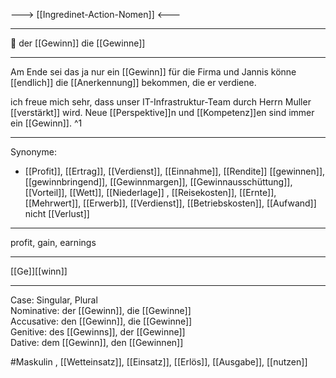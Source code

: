 ---> [[Ingredinet-Action-Nomen]] <---

---
🔵 der [[Gewinn]]
die [[Gewinne]]

---
Am Ende sei das ja nur ein [[Gewinn]] für die Firma und Jannis könne [[endlich]] die [[Anerkennung]] bekommen, die er verdiene. 

ich freue mich sehr, dass unser IT-Infrastruktur-Team durch Herrn Muller [[verstärkt]] wird. Neue [[Perspektive]]n und [[Kompetenz]]en sind immer ein [[Gewinn]]. ^1



---
Synonyme:
- [[Profit]], [[Ertrag]], [[Verdienst]], [[Einnahme]], [[Rendite]]
[[gewinnen]], [[gewinnbringend]], [[Gewinnmargen]], [[Gewinnausschüttung]], [[Vorteil]], [[Wett]], [[Niederlage]]
, [[Reisekosten]], [[Ernte]], [[Mehrwert]], [[Erwerb]], [[Verdienst]], [[Betriebskosten]], [[Aufwand]]
nicht [[Verlust]]

---
profit, gain, earnings

---
[[Ge]][[winn]]

---
Case: Singular, Plural  
Nominative: der [[Gewinn]], die [[Gewinne]]  
Accusative: den [[Gewinn]], die [[Gewinne]]  
Genitive: des [[Gewinns]], der [[Gewinne]]  
Dative: dem [[Gewinn]], den [[Gewinnen]] 



#Maskulin , [[Wetteinsatz]], [[Einsatz]], [[Erlös]], [[Ausgabe]], [[nutzen]]